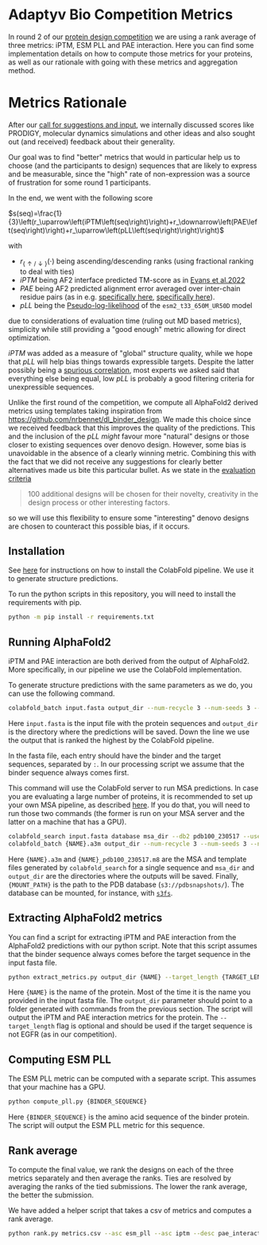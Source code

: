 # Adaptyv Bio Competition Metrics

In round 2 of our [protein design competition](https://design.adaptyvbio.com/) we are using a rank average of three metrics: iPTM, ESM PLL and PAE interaction.
Here you can find some implementation details on how to compute those metrics for your proteins, as well as our rationale with going with these metrics and aggregation method.

# Metrics Rationale

After our [call for suggestions and input](https://x.com/adaptyvbio/status/1841863101408280651), we internally discussed scores like PRODIGY, molecular dynamics simulations and other ideas and also sought out (and received) feedback about their generality.

Our goal was to find "better" metrics that would in particular help us to choose (and the participants to design) sequences that are likely to express and be measurable, since the "high" rate of non-expression was a source of frustration for some round 1 participants.

In the end, we went with the following score

$s(seq)=\frac{1}{3}\left(r_\uparrow\left(iPTM\left(seq\right)\right)+r_\downarrow\left(PAE\left(seq\right)\right)+r_\uparrow\left(pLL\left(seq\right)\right)\right)$

with

- $r_{\lbrace \uparrow /  \downarrow \rbrace}(\cdot)$ being ascending/descending ranks (using fractional ranking to deal with ties)
- $iPTM$ being AF2 interface predicted TM-score as in [Evans et al.2022](https://www.biorxiv.org/content/10.1101/2021.10.04.463034v2)
- $PAE$ being AF2 predicted alignment error averaged over inter-chain residue pairs (as in e.g. [specifically here](https://github.com/nrbennet/dl_binder_design), [specifically here](https://github.com/nrbennet/dl_binder_design/blob/cafa3853ac94dceb1b908c8d9e6954d71749871a/af2_initial_guess/predict.py#L197)).
- $pLL$ being the [Pseudo-log-likelihood](https://en.wikipedia.org/wiki/Pseudolikelihood) of the `esm2_t33_650M_UR50D` model

due to considerations of evaluation time (ruling out MD based metrics), simplicity while still providing a "good enough" metric allowing for direct optimization.

$iPTM$ was added as a measure of "global" structure quality, while we hope that $pLL$ will help bias things towards expressible targets.
Despite the latter possibly being a [spurious correlation](https://x.com/adaptyvbio/status/1844456050726174751), most experts we asked said that everything else being equal, low $pLL$ is probably a good filtering criteria for unexpressible sequences.

Unlike the first round of the competition, we compute all AlphaFold2 derived metrics using templates taking inspiration from https://github.com/nrbennet/dl_binder_design.
We made this choice since we received feedback that this improves the quality of the predictions.
This and the inclusion of the $pLL$ _might_ favour more "natural" designs or those closer to existing sequences over denovo design.
However, some bias is unavoidable in the absence of a clearly winning metric. Combining this with the fact that we did not receive any suggestions for clearly better alternatives made us bite this particular bullet.
As we state in the [evaluation criteria](https://design.adaptyvbio.com/)

> 100 additional designs will be chosen for their novelty, creativity in the design process or other interesting factors.

so we will use this flexibility to ensure some "interesting" denovo designs are chosen to counteract this possible bias, if it occurs.

## Installation

See [here](https://github.com/sokrypton/ColabFold?tab=readme-ov-file) for instructions on how to install the ColabFold pipeline. We use it to generate structure predictions.

To run the python scripts in this repository, you will need to install the requirements with pip.

```bash
python -m pip install -r requirements.txt
```

## Running AlphaFold2

iPTM and PAE interaction are both derived from the output of AlphaFold2. More specifically, in our pipeline we use the ColabFold implementation.

To generate structure predictions with the same parameters as we do, you can use the following command.

```bash
colabfold_batch input.fasta output_dir --num-recycle 3 --num-seeds 3 --num-models 5 --templates
```

Here `input.fasta` is the input file with the protein sequences and `output_dir` is the directory where the predictions will be saved. Down the line we use the output that is ranked the highest by the ColabFold pipeline.

In the fasta file, each entry should have the binder and the target sequences, separated by `:`. In our processing script we assume that the binder sequence always comes first.

This command will use the ColabFold server to run MSA predictions. In case you are evaluating a large number of proteins, it is recommended to set up your own MSA pipeline, as described [here](https://github.com/YoshitakaMo/localcolabfold). If you do that, you will need to run those two commands (the former is run on your MSA server and the latter on a machine that has a GPU).

```bash
colabfold_search input.fasta database msa_dir --db2 pdb100_230517 --use-templates 1
colabfold_batch {NAME}.a3m output_dir --num-recycle 3 --num-seeds 3 --num-models 5 --templates --local-pdb-path {MOUNT_PATH}/20240101/pub/pdb/data/structures/divided/mmCIF --pdb-hit-file {NAME}_pdb100_230517.m8
```

Here `{NAME}.a3m` and `{NAME}_pdb100_230517.m8` are the MSA and template files generated by `colabfold_search` for a single sequence and `msa_dir` and `output_dir` are the directories where the outputs will be saved. Finally, `{MOUNT_PATH}` is the path to the PDB database (`s3://pdbsnapshots/`). The database can be mounted, for instance, with [`s3fs`](https://github.com/s3fs-fuse/s3fs-fuse).

## Extracting AlphaFold2 metrics

You can find a script for extracting iPTM and PAE interaction from the AlphaFold2 predictions with our python script. Note that this script assumes that the binder sequence always comes before the target sequence in the input fasta file.

```bash
python extract_metrics.py output_dir {NAME} --target_length {TARGET_LENGTH}
```

Here `{NAME}` is the name of the protein. Most of the time it is the name you provided in the input fasta file. The `output_dir` parameter should point to a folder generated with commands from the previous section. The script will output the iPTM and PAE interaction metrics for the protein. The `--target_length` flag is optional and should be used if the target sequence is not EGFR (as in our competition).

## Computing ESM PLL

The ESM PLL metric can be computed with a separate script. This assumes that your machine has a GPU.

```bash
python compute_pll.py {BINDER_SEQUENCE}
```

Here `{BINDER_SEQUENCE}` is the amino acid sequence of the binder protein. The script will output the ESM PLL metric for this sequence.

## Rank average

To compute the final value, we rank the designs on each of the three metrics separately and then average the ranks. Ties are resolved by averaging the ranks of the tied submissions. The lower the rank average, the better the submission.

We have added a helper script that takes a csv of metrics and computes a rank average. 

```bash
python rank.py metrics.csv --asc esm_pll --asc iptm --desc pae_interaction --save_path ranked_metrics.csv
```
